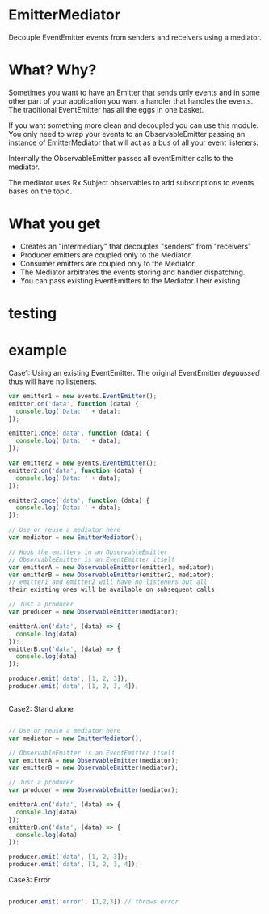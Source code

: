 # EmitterMediator

Decouple EventEmitter events from senders and receivers using a mediator.

# What? Why?
Sometimes you want to have an Emitter that sends only events and in some
other part of your application you want a handler that handles the events.
The traditional EventEmitter has all the eggs in one basket.

If you want something more clean and decoupled you can use this module.
You only need to wrap your events to an ObservableEmitter passing 
an instance of EmitterMediator that will act as a bus of all your 
event listeners.

Internally the ObservableEmitter passes all eventEmitter calls to 
the mediator.

The mediator uses Rx.Subject observables
 to add subscriptions to events bases on the topic.


# What you get
* Creates an "intermediary" that decouples "senders" from "receivers"
* Producer emitters are coupled only to the Mediator.
* Consumer emitters are coupled only to the Mediator.
* The Mediator arbitrates the events storing and handler dispatching.
* You can pass existing EventEmitters to the Mediator.Their existing

# testing




# example

Case1: Using an existing EventEmitter. The original EventEmitter 
<em>degaussed</em> thus will have no listeners.

``` js
var emitter1 = new events.EventEmitter();
emitter.on('data', function (data) {
  console.log('Data: ' + data);
});

emitter1.once('data', function (data) {
  console.log('Data: ' + data);
});

var emitter2 = new events.EventEmitter();
emitter2.on('data', function (data) {
  console.log('Data: ' + data);
});

emitter2.once('data', function (data) {
  console.log('Data: ' + data);
});

// Use or reuse a mediator here
var mediator = new EmitterMediator();

// Hook the emitters in an ObservableEmitter
// ObservableEmitter is an EventEmitter itself
var emitterA = new ObservableEmitter(emitter1, mediator);
var emitterB = new ObservableEmitter(emitter2, mediator);
// emitter1 and emitter2 will have no listeners but all 
their existing ones will be available on subsequent calls

// Just a producer
var producer = new ObservableEmitter(mediator);

emitterA.on('data', (data) => {
  console.log(data)
});
emitterB.on('data', (data) => {
  console.log(data)
});

producer.emit('data', [1, 2, 3]);
producer.emit('data', [1, 2, 3, 4]);



```


Case2: Stand alone

``` js

// Use or reuse a mediator here
var mediator = new EmitterMediator();

// ObservableEmitter is an EventEmitter itself
var emitterA = new ObservableEmitter(mediator);
var emitterB = new ObservableEmitter(mediator);

// Just a producer
var producer = new ObservableEmitter(mediator);

emitterA.on('data', (data) => {
  console.log(data)
});
emitterB.on('data', (data) => {
  console.log(data)
});

producer.emit('data', [1, 2, 3]);
producer.emit('data', [1, 2, 3, 4]);

```

Case3: Error

``` js

producer.emit('error', [1,2,3]) // throws error

```
